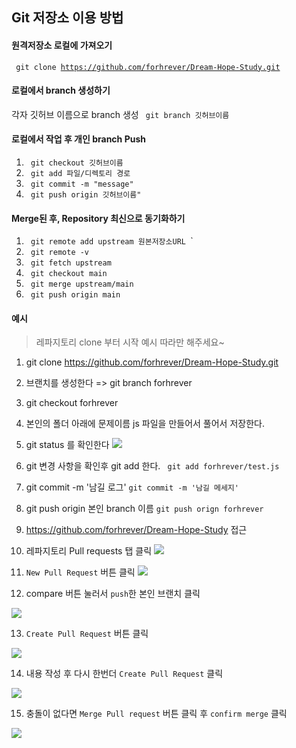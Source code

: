 ## Git 저장소 이용 방법

#### 원격저장소 로컬에 가져오기

<code> git clone https://github.com/forhrever/Dream-Hope-Study.git </code>

#### 로컬에서 branch 생성하기

각자 깃허브 이름으로 branch 생성
<code> git branch 깃허브이름 </code>

#### 로컬에서 작업 후 개인 branch Push

1. <code> git checkout 깃허브이름 </code>
2. <code> git add 파일/디렉토리 경로 </code>
3. <code> git commit -m "message" </code>
4. <code> git push origin 깃허브이름" </code>

#### Merge된 후, Repository 최신으로 동기화하기

1. <code> git remote add upstream 원본저장소URL </code>`
2. <code> git remote -v </code>
3. <code> git fetch upstream </code>
4. <code> git checkout main </code>
5. <code> git merge upstream/main </code>
6. <code> git push origin main </code>

#### 예시

> 레파지토리 clone 부터 시작 예시 따라만 해주세요~

1. git clone https://github.com/forhrever/Dream-Hope-Study.git
2. 브랜치를 생성한다 => git branch forhrever
3. git checkout forhrever
4. 본인의 폴더 아래에 문제이름 js 파일을 만들어서 풀어서 저장한다.
5. git status 를 확인한다
   ![](https://velog.velcdn.com/images/app235naver/post/fb40ee2f-751f-4c1b-93e3-2b7284f87d25/image.png)
6. git 변경 사항을 확인후 git add 한다.
   ` git add forhrever/test.js`
7. git commit -m '남길 로그' `git commit -m '남길 메세지'`
8. git push origin 본인 branch 이름 `git push orign forhrever`
9. https://github.com/forhrever/Dream-Hope-Study 접근

10. 레파지토리 Pull requests 탭 클릭
    ![](https://velog.velcdn.com/images/app235naver/post/5e4349d9-31c5-4a3e-b9da-7e6e62b7f1f7/image.png)

11. `New Pull Request` 버튼 클릭
    ![](https://velog.velcdn.com/images/app235naver/post/d55242e6-e39f-4365-9fb2-ee5333da535e/image.png)

12. compare 버튼 눌러서 `push`한 본인 브랜치 클릭

![](https://velog.velcdn.com/images/app235naver/post/51d126c2-444d-4acb-9c45-2d04a4210330/image.png)

13. `Create Pull Request` 버튼 클릭

![](https://velog.velcdn.com/images/app235naver/post/c24fb24c-2ff9-4825-8c05-ade16feab5bd/image.png)

14. 내용 작성 후 다시 한번더 `Create Pull Request` 클릭

![](https://velog.velcdn.com/images/app235naver/post/091febf0-3ea2-4c51-ac23-a435219b0f66/image.png)

15. 충돌이 없다면 `Merge Pull request` 버튼 클릭 후 `confirm merge` 클릭

![](https://velog.velcdn.com/images/app235naver/post/fc67d456-1b46-41d7-ab51-0232e01a897b/image.png)
